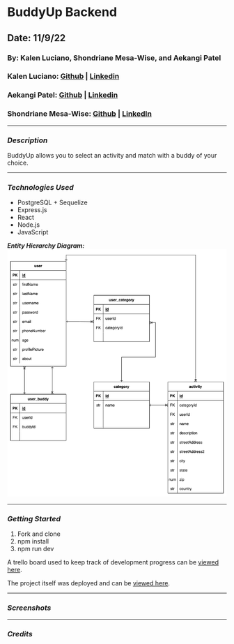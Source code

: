 # BuddyUp Backend
## Date: 11/9/22

### By: Kalen Luciano, Shondriane Mesa-Wise, and Aekangi Patel

### Kalen Luciano: [Github](https://github.com/kalenluciano) | [Linkedin](https://www.linkedin.com/in/kalenluciano/)
### Aekangi Patel: [Github](https://github.com/Aekangi) | [Linkedin](https://www.linkedin.com/in/aekangipatel/)
### Shondriane Mesa-Wise: [Github](https://github.com/shondriane) | [LinkedIn](https://www.linkedin.com/in/shondriane-mesa-wise/)


***

### ***Description***
BuddyUp allows you to select an activity and match with a buddy of your choice. 
***

### ***Technologies Used***

* PostgreSQL + Sequelize
* Express.js
* React
* Node.js
* JavaScript

**_Entity Hierarchy Diagram:_**
![Entity Relationship Diagram](./assets/buddy-up-ERD.drawio.png)

***

### ***Getting Started***
1.  Fork and clone
2.  npm install
3.  npm run dev

A trello board used to keep track of development progress can be [viewed here](https://trello.com/b/y27ScqGm/buddy-up).

The project itself was deployed and can be [viewed here]().

***

### ***Screenshots***

***
### ***Credits***
